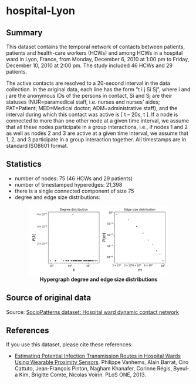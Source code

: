 # hospital-Lyon

## Summary
This dataset contains the temporal network of contacts between patients, patients and health-care workers (HCWs) and among HCWs in a hospital ward in Lyon, France, from Monday, December 6, 2010 at 1:00 pm to Friday, December 10, 2010 at 2:00 pm. The study included 46 HCWs and 29 patients.

The active contacts are resolved to a 20-second interval in the data collection. In the original data, each line has the form "t i j Si Sj", where i and j are the anonymous IDs of the persons in contact, Si and Sj are their statuses (NUR=paramedical staff, i.e. nurses and nurses’ aides; PAT=Patient; MED=Medical doctor; ADM=administrative staff), and the interval during which this contact was active is [ t – 20s, t ]. If a node is connected to more than one other node at a given time interval, we assume that all these nodes participate in a group interactions, i.e., if nodes 1 and 2 as well as nodes 2 and 3 are active at a given time interval, we assume that 1, 2, and 3 participate in a group interaction together. All timestamps are in standard ISO8601 format.

## Statistics
* number of nodes: 75 (46 HCWs and 29 patients)
* number of timestamped hyperedges: 21,398
* there is a single connected component of size 75
* degree and edge size distributions:

<center>
<img src="stats.png" alt="hypergraph statistics" style="width:75%">
</center>
<figcaption align = "center"><b>Hypergraph degree and edge size distributions</b></figcaption>

## Source of original data
Source: [SocioPatterns dataset: Hospital ward dynamic contact network](http://www.sociopatterns.org/datasets/hospital-ward-dynamic-contact-network/)

## References
If you use this dataset, please cite these references:
* [Estimating Potential Infection Transmission Routes in Hospital Wards Using Wearable Proximity Sensors](http://dx.doi.org/10.1371%2Fjournal.pone.0073970). Philippe Vanhems, Alain Barrat, Ciro Cattuto, Jean-François Pinton, Nagham Khanafer, Corinne Régis, Byeul-a Kim, Brigitte Comte, Nicolas Voirin. PLoS ONE, 2013.